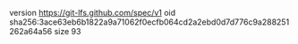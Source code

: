 version https://git-lfs.github.com/spec/v1
oid sha256:3ace63eb6b1822a9a71062f0ecfb064cd2a2ebd0d7d776c9a288251262a64a56
size 93
